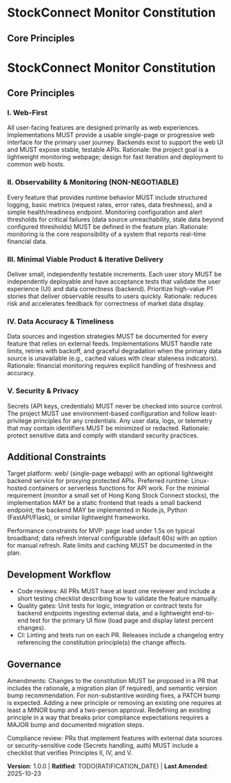 # StockConnect Monitor Constitution
<!-- Example: Spec Constitution, TaskFlow Constitution, etc. -->

## Core Principles

<!--
Sync Impact Report

Version change: template -> 1.0.0

Modified principles:
- PRINCIPLE_1_NAME -> I. Web-First
- PRINCIPLE_2_NAME -> II. Observability & Monitoring (NON-NEGOTIABLE)
- PRINCIPLE_3_NAME -> III. Minimal Viable Product & Iterative Delivery
- PRINCIPLE_4_NAME -> IV. Data Accuracy & Timeliness
- PRINCIPLE_5_NAME -> V. Security & Privacy

Added sections:
- Development Workflow (concrete guidance for web feature delivery)

Removed sections:
- None

Templates requiring updates:
- .specify/templates/plan-template.md ✅ updated
- .specify/templates/tasks-template.md ✅ updated
- .specify/templates/spec-template.md ⚠ pending review
- .specify/templates/agent-file-template.md ⚠ pending review
- .specify/templates/checklist-template.md ⚠ pending review

Follow-up TODOs:
- RATIFICATION_DATE: TODO(RATIFICATION_DATE): original ratification date unknown — please set when known
-->

# StockConnect Monitor Constitution

## Core Principles

### I. Web-First
All user-facing features are designed primarily as web experiences. Implementations
MUST provide a usable single-page or progressive web interface for the primary
user journey. Backends exist to support the web UI and MUST expose stable, testable
APIs. Rationale: the project goal is a lightweight monitoring webpage; design for
fast iteration and deployment to common web hosts.

### II. Observability & Monitoring (NON-NEGOTIABLE)
Every feature that provides runtime behavior MUST include structured logging,
basic metrics (request rates, error rates, data freshness), and a simple
health/readiness endpoint. Monitoring configuration and alert thresholds for
critical failures (data source unreachability, stale data beyond configured
thresholds) MUST be defined in the feature plan. Rationale: monitoring is the core
responsibility of a system that reports real-time financial data.

### III. Minimal Viable Product & Iterative Delivery
Deliver small, independently testable increments. Each user story MUST be
independently deployable and have acceptance tests that validate the user
experience (UI) and data correctness (backend). Prioritize high-value P1
stories that deliver observable results to users quickly. Rationale: reduces
risk and accelerates feedback for correctness of market data display.

### IV. Data Accuracy & Timeliness
Data sources and ingestion strategies MUST be documented for every feature that
relies on external feeds. Implementations MUST handle rate limits, retries with
backoff, and graceful degradation when the primary data source is unavailable
(e.g., cached values with clear staleness indicators). Rationale: financial
monitoring requires explicit handling of freshness and accuracy.

### V. Security & Privacy
Secrets (API keys, credentials) MUST never be checked into source control. The
project MUST use environment-based configuration and follow least-privilege
principles for any credentials. Any user data, logs, or telemetry that may contain
identifiers MUST be minimized or redacted. Rationale: protect sensitive data and
comply with standard security practices.

## Additional Constraints

Target platform: web/ (single-page webapp) with an optional lightweight backend
service for proxying protected APIs. Preferred runtime: Linux-hosted containers
or serverless functions for API work. For the minimal requirement (monitor a
small set of Hong Kong Stock Connect stocks), the implementation MAY be a static
frontend that reads a small backend endpoint; the backend MAY be implemented in
Node.js, Python (FastAPI/Flask), or similar lightweight frameworks.

Performance constraints for MVP: page load under 1.5s on typical broadband;
data refresh interval configurable (default 60s) with an option for manual
refresh. Rate limits and caching MUST be documented in the plan.

## Development Workflow

- Code reviews: All PRs MUST have at least one reviewer and include a
  short testing checklist describing how to validate the feature manually.
- Quality gates: Unit tests for logic, integration or contract tests for
  backend endpoints ingesting external data, and a lightweight end-to-end test
  for the primary UI flow (load page and display latest percent changes).
- CI: Linting and tests run on each PR. Releases include a changelog entry
  referencing the constitution principle(s) the change affects.

## Governance

Amendments: Changes to the constitution MUST be proposed in a PR that includes
the rationale, a migration plan (if required), and semantic version bump
recommendation. For non-substantive wording fixes, a PATCH bump is expected.
Adding a new principle or removing an existing one requires at least a MINOR
bump and a two-person approval. Redefining an existing principle in a way that
breaks prior compliance expectations requires a MAJOR bump and documented
migration steps.

Compliance review: PRs that implement features with external data sources or
security-sensitive code (Secrets handling, auth) MUST include a checklist that
verifies Principles II, IV, and V.

**Version**: 1.0.0 | **Ratified**: TODO(RATIFICATION_DATE) | **Last Amended**: 2025-10-23
